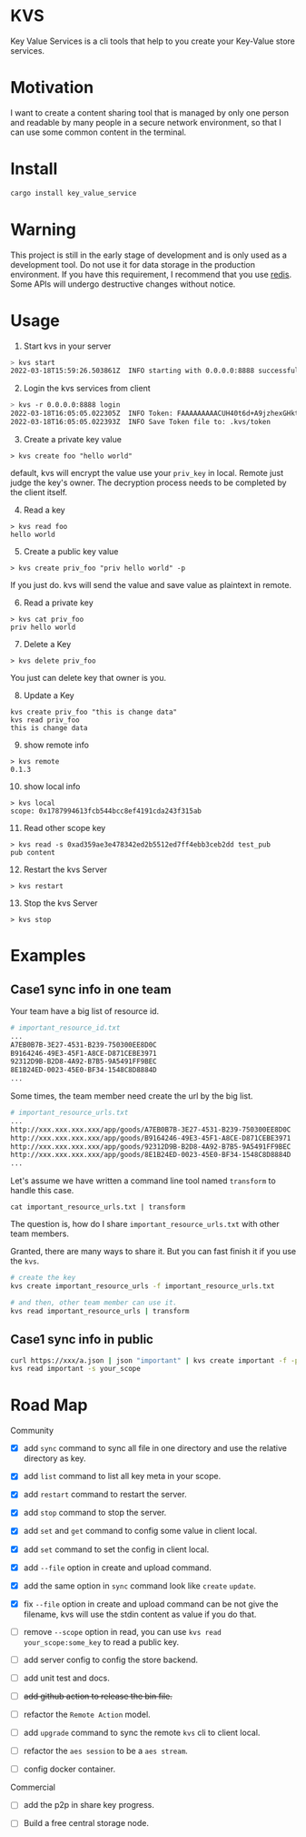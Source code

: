 # KVS

Key Value Services is a cli tools that help to you create your Key-Value store services.



# Motivation

I want to create a content sharing tool that is managed by only one person and readable by many people in a secure network environment, so that I can use some common content in the terminal.


# Install

```bash
cargo install key_value_service
```

# Warning

This project is still in the early stage of development and is only used as a development tool. Do not use it for data storage in the production environment. If you have this requirement, I recommend that you use [redis](https://github.com/redis/redis). Some APIs will undergo destructive changes without notice.

# Usage

1. Start kvs in your server

```bash
> kvs start
2022-03-18T15:59:26.503861Z  INFO starting with 0.0.0.0:8888 successfully!
```

2. Login the kvs services from client
```bash
> kvs -r 0.0.0.0:8888 login
2022-03-18T16:05:05.022305Z  INFO Token: FAAAAAAAAACUH40t6d+A9jzhexGHktUINvWwL317xp1/AQAAFAAAAAAAAACrtlLcjeSqhMZCj5rnNn2hkf0K/w==
2022-03-18T16:05:05.022393Z  INFO Save Token file to: .kvs/token
```


3. Create a private key value
```
> kvs create foo "hello world"
```

default, kvs will encrypt the value use your `priv_key` in local. Remote just judge the key's owner. The decryption process needs to be completed by the client itself.

4. Read a key
```
> kvs read foo
hello world
```

5. Create a public key value

```
> kvs create priv_foo "priv hello world" -p
```

If you just do. kvs will send the value and save value as plaintext in remote.


6. Read a private key
```
> kvs cat priv_foo
priv hello world
```

7. Delete a Key
```
> kvs delete priv_foo
```

You just can delete key that owner is you.

8. Update a Key
```
kvs create priv_foo "this is change data"
kvs read priv_foo
this is change data
```

9. show remote info
```
> kvs remote
0.1.3
```

10. show local info
```
> kvs local
scope: 0x1787994613fcb544bcc8ef4191cda243f315ab
```

11. Read other scope key
```
> kvs read -s 0xad359ae3e478342ed2b5512ed7ff4ebb3ceb2dd test_pub
pub content
```

12. Restart the kvs Server 
```
> kvs restart
```

13. Stop the kvs Server
```
> kvs stop
```
# Examples

## Case1 sync info in one team
Your team have a big list of resource id.

```bash
# important_resource_id.txt
...
A7EB0B7B-3E27-4531-B239-750300EE8D0C
B9164246-49E3-45F1-A8CE-D871CEBE3971
92312D9B-B2D8-4A92-B7B5-9A5491FF9BEC
8E1B24ED-0023-45E0-BF34-1548C8D8884D
...
```

Some times, the team member need create the url by the big list.

```bash
# important_resource_urls.txt
...
http://xxx.xxx.xxx.xxx/app/goods/A7EB0B7B-3E27-4531-B239-750300EE8D0C
http://xxx.xxx.xxx.xxx/app/goods/B9164246-49E3-45F1-A8CE-D871CEBE3971
http://xxx.xxx.xxx.xxx/app/goods/92312D9B-B2D8-4A92-B7B5-9A5491FF9BEC
http://xxx.xxx.xxx.xxx/app/goods/8E1B24ED-0023-45E0-BF34-1548C8D8884D
...
```

Let's assume we have written a command line tool named `transform` to handle this case.

```
cat important_resource_urls.txt | transform
```

The question is, how do I share `important_resource_urls.txt` with other team members.

Granted, there are many ways to share it. But you can fast finish it if you use the `kvs`.

```bash
# create the key
kvs create important_resource_urls -f important_resource_urls.txt

# and then, other team member can use it.
kvs read important_resource_urls | transform
```

## Case1 sync info in public

```bash
curl https://xxx/a.json | json "important" | kvs create important -f -p
kvs read important -s your_scope
```
# Road Map

Community
* [x] add `sync` command to sync all file in one directory and use the relative directory as key.
* [x] add `list` command to list all key meta in your scope.
* [x] add `restart` command to restart the server.
* [x] add `stop` command to stop the server.
* [x] add `set` and `get` command to config some value in client local.
* [x] add `set` command to set the config in client local.
* [x] add `--file` option in create and upload command.
* [x] add the same option in `sync` command look like `create` `update`.


* [x] fix `--file` option in create and upload command can be not give the filename, kvs will use the stdin content as value if you do that.
* [ ] remove `--scope` option in read, you can use `kvs read your_scope:some_key` to read a public key.
* [ ] add server config to config the store backend.
* [ ] add unit test and docs.
* [ ] ~~add github action to release the bin file.~~
* [ ] refactor the `Remote Action` model.
* [ ] add `upgrade` command to sync the remote `kvs` cli to client local.
* [ ] refactor the `aes session` to be a `aes stream`.
* [ ] config docker container.

Commercial
* [ ] add the p2p in share key progress.
* [ ] Build a free central storage node.

